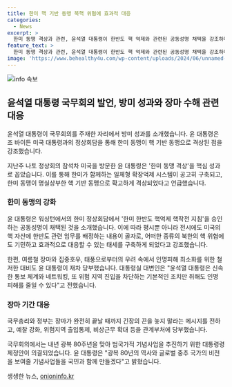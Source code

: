```yaml
---
title: 한미 핵 기반 동맹 북핵 위협에 효과적 대응
categories:
  - News
excerpt: >
  한미 동맹 격상과 관련, 윤석열 대통령이 한반도 핵 억제와 관련된 공동성명 채택을 강조하며 미국의 핵 자산에 대한 한반도 관련 임무 배정 내용을 언급했습니다. 또한 장마철 수해 대비를 위해 사전 예방과 인명피해 최소화를 지시하였으며, 차기 광복 80주년을 맞아 범국가적 기념사업을 추진하기 위한 대통령령 제정안을 국무회의에서 의결했습니다.
feature_text: >
  한미 동맹 격상과 관련, 윤석열 대통령이 한반도 핵 억제와 관련된 공동성명 채택을 강조하며 미국의 핵 자산에 대한 한반도 관련 임무 배정 내용을 언급했습니다. 또한 장마철 수해 대비를 위해 사전 예방과 인명피해 최소화를 지시하였으며, 차기 광복 80주년을 맞아 범국가적 기념사업을 추진하기 위한 대통령령 제정안을 국무회의에서 의결했습니다.
image: 'https://www.behealthy4u.com/wp-content/uploads/2024/06/unnamed-file.png'
---
```


<p><img src="https://www.behealthy4u.com/wp-content/uploads/2024/06/unnamed-file.png" alt="info 속보" /></p>

<h2 data-ke-size="size26">윤석열 대통령 국무회의 발언, 방미 성과와 장마 수해 관련 대응</h2>

<p>윤석열 대통령이 국무회의를 주재한 자리에서 방미 성과를 소개했습니다. 윤 대통령은 조 바이든 미국 대통령과의 정상회담을 통해 한미 동맹이 핵 기반 동맹으로 격상된 점을 강조했습니다.</p>

<p data-ke-size="size16">지난주 나토 정상회의 참석차 미국을 방문한 윤 대통령은 '한미 동맹 격상'을 핵심 성과로 꼽았습니다. 이를 통해 한미가 함께하는 일체형 확장억제 시스템이 공고히 구축되고, 한미 동맹이 명실상부한 핵 기반 동맹으로 확고하게 격상되었다고 언급했습니다.</p>

<h3 data-ke-size="size24">한미 동맹의 강화</h3>

<p>윤 대통령은 워싱턴에서의 한미 정상회담에서 '한미 한반도 핵억제 핵작전 지침'을 승인하는 공동성명이 채택된 것을 소개했습니다. 이에 따라 평시뿐 아니라 전시에도 미국의 핵 자산에 한반도 관련 임무를 배정하는 내용이 골자로, 어떠한 종류의 북한의 핵 위협에도 기민하고 효과적으로 대응할 수 있는 태세를 구축하게 되었다고 강조했습니다.</p>

<p data-ke-size="size16">한편, 여름철 장마와 집중호우, 태풍으로부터의 우려 속에서 인명피해 최소화를 위한 철저한 대비도 윤 대통령이 재차 당부했습니다. 대통령실 대변인은 "윤석열 대통령은 신속한 통보 체계와 네트워킹, 또 위험 지역 진입을 차단하는 기본적인 조치만 취해도 인명 피해를 줄일 수 있다"고 전했습니다.</p>

<h3 data-ke-size="size24">장마 기간 대응</h3>

<p>국무총리와 정부는 장마가 완전히 끝날 때까지 긴장의 끈을 놓지 말라는 메시지를 전하고, 예찰 강화, 위험지역 출입통제, 비상근무 확대 등을 관계부처에 당부했습니다.</p>

<p data-ke-size="size16">국무회의에서는 내년 광복 80주년을 맞아 범국가적 기념사업을 추진하기 위한 대통령령 제정안이 의결되었습니다. 윤 대통령은 "광복 80년의 역사와 글로벌 중추 국가의 비전을 보여줄 기념사업들을 국민과 함께 만들겠다"고 밝혔습니다.</p>
생생한 뉴스, <a href="https://onioninfo.kr" rel="dofollow">onioninfo.kr</a>


